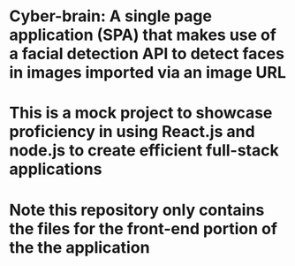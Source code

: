 # Cyber-brain: A single page application (SPA) that makes use of a facial detection API to detect faces in images imported via an image URL 
# This is a mock project to showcase proficiency in using React.js and node.js to create efficient full-stack applications 
# Note this repository only contains the files for the front-end portion of the the application 
